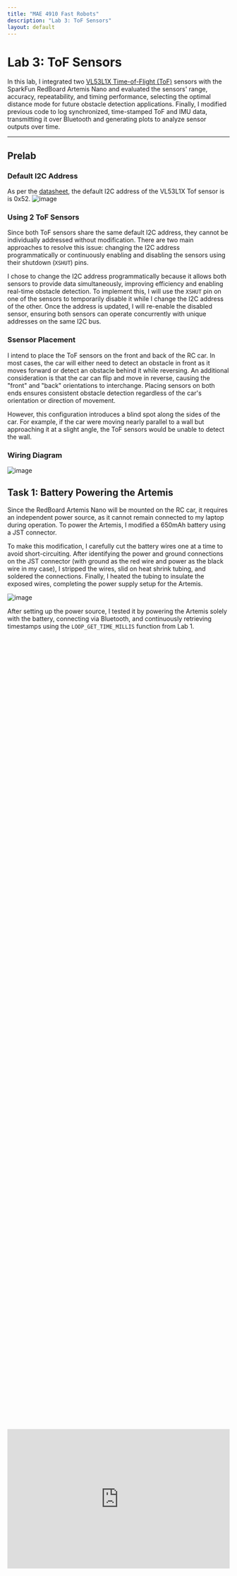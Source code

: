 ```yaml
---
title: "MAE 4910 Fast Robots"
description: "Lab 3: ToF Sensors"
layout: default
---
```


# Lab 3: ToF Sensors
In this lab, I integrated two [VL53L1X Time-of-Flight (ToF)](https://www.pololu.com/product/3415) sensors with the SparkFun RedBoard Artemis Nano and evaluated the sensors' range, accuracy, repeatability, and timing performance, selecting the optimal distance mode for future obstacle detection applications. Finally, I modified previous code to log synchronized, time-stamped ToF and IMU data, transmitting it over Bluetooth and generating plots to analyze sensor outputs over time.

* * *


## Prelab

### Default I2C Address
As per the [datasheet](https://cdn.sparkfun.com/assets/8/9/9/a/6/VL53L0X_DS.pdf), the default I2C address of the VL53L1X Tof sensor is is 0x52.
![image](../images/lab3/manual.png)

### Using 2 ToF Sensors
Since both ToF sensors share the same default I2C address, they cannot be individually addressed without modification. There are two main approaches to resolve this issue: changing the I2C address programmatically or continuously enabling and disabling the sensors using their shutdown (`XSHUT`) pins. 

I chose to change the I2C address programmatically because it allows both sensors to provide data simultaneously, improving efficiency and enabling real-time obstacle detection. To implement this, I will use the `XSHUT` pin on one of the sensors to temporarily disable it while I change the I2C address of the other. Once the address is updated, I will re-enable the disabled sensor, ensuring both sensors can operate concurrently with unique addresses on the same I2C bus.

### Ssensor Placement
I intend to place the ToF sensors on the front and back of the RC car. In most cases, the car will either need to detect an obstacle in front as it moves forward or detect an obstacle behind it while reversing. An additional consideration is that the car can flip and move in reverse, causing the "front" and "back" orientations to interchange. Placing sensors on both ends ensures consistent obstacle detection regardless of the car's orientation or direction of movement.

However, this configuration introduces a blind spot along the sides of the car. For example, if the car were moving nearly parallel to a wall but approaching it at a slight angle, the ToF sensors would be unable to detect the wall.

### Wiring Diagram
![image](../images/lab3/Wiring_Diagram.svg)

## Task 1: Battery Powering the Artemis
Since the RedBoard Artemis Nano will be mounted on the RC car, it requires an independent power source, as it cannot remain connected to my laptop during operation. To power the Artemis, I modified a 650mAh battery using a JST connector.

To make this modification, I carefully cut the battery wires one at a time to avoid short-circuiting. After identifying the power and ground connections on the JST connector (with ground as the red wire and power as the black wire in my case), I stripped the wires, slid on heat shrink tubing, and soldered the connections. Finally, I heated the tubing to insulate the exposed wires, completing the power supply setup for the Artemis.

![image](../images/lab3/battery.jpg)

After setting up the power source, I tested it by powering the Artemis solely with the battery, connecting via Bluetooth, and continuously retrieving timestamps using the `LOOP_GET_TIME_MILLIS` function from Lab 1.

<div style="display: flex; justify-content: center; align-items: center; height: 100%;">
  <iframe width="560" height="315" src="https://www.youtube.com/embed/rcFw6Q3UXPY" title="Fast Robots Lab 3: Connecting to Bluetooth Wirelessly" frameborder="0" allow="accelerometer; autoplay; clipboard-write; encrypted-media; gyroscope; picture-in-picture; web-share" referrerpolicy="strict-origin-when-cross-origin" allowfullscreen></iframe>
</div>
<br>



## Task 2: Install SparkFun VL53L1X 4m Laser Distance Sensor Library
![image](../images/lab3/install.PNG)


## Task 2: QWIIC Connections
To connect multiple sensors, I used the QWIIC connector on the Artemis. Since simultaneous connections were needed, I incorporated a QWIIC MultiPort and linked it to the Artemis with a short QWIIC cable.

![image](../images/lab3/QWIIC_to_Artemis.jpg)

Afterward, I removed the JST connector from one end of the long QWIIC cable and soldered the corresponding wires to the ToF sensor following the [documentation](https://www.sparkfun.com/qwiic).
<div style="text-align: center;">
  <img src="../images/lab3/QWIIC_Doc.PNG" alt="Description" width="400">
</div>


This is the result.

![image](../images/lab3/QWIIC_to_ToF.jpg)
<div style="text-align: center;">
  <img src="../images/lab3/QWIIC.jpg" alt="Description" width="400">
</div>


## Task 3: I2C Address Scanning
![image](../images/lab3/i2c_address.PNG)


## Task 5: Stunts
The final task of the lab involved performing a stunt with the RC car to evaluate its capabilities. For this, I executed a series of flips.
<div style="display: flex; justify-content: center; align-items: center; height: 100%;">
  <iframe width="560" height="315" src="https://www.youtube.com/embed/CIH7MHozu34" title="Fast Robots Lab 2: RC Car Stunts" frameborder="0" allow="accelerometer; autoplay; clipboard-write; encrypted-media; gyroscope; picture-in-picture; web-share" referrerpolicy="strict-origin-when-cross-origin" allowfullscreen></iframe>
</div>
<br>

Controlling the RC car with the remote was challenging and imprecise, highlighting the necessity of implementing autonomous control for improved stability and maneuverability.

## Discussion
This lab highlighted the importance of managing data transmission when implementing the complementary filter, as sending excessive data can cause BLE communication to crash. Understanding this limitation will be crucial for optimizing data handling in future labs.
* * *


* * *

# Acknowledgements
*   I referenced Nila Narayan and Stephan Wagner’s pages.
